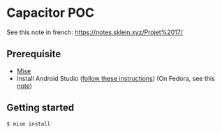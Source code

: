 # Capacitor POC

See this note in french: https://notes.sklein.xyz/Projet%2017/

## Prerequisite

- [Mise](https://mise.jdx.dev/installing-mise.html)
- Install Android Studio ([follow these instructions](https://capacitorjs.com/docs/getting-started/environment-setup#android-requirements)) (On Fedora, see this [note](https://notes.sklein.xyz/2024-11-19_1152/))

## Getting started

```sh
$ mise install
```
